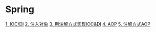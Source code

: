 Spring
===

[1. IOC/DI](./1.IOC&DI.md)
[2. 注入对象](./2.注入对象.md)
[3. 用注解方式实现IOC&DI](./3.用注解方式实现IOC&DI.md)
[4. AOP](./4.AOP.md)
[5. 注解方式AOP](./5.注解AOP.md)